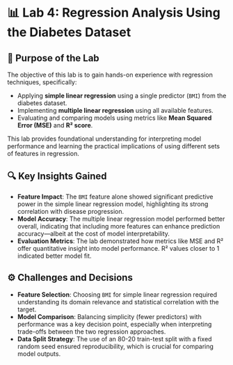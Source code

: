 
# 📊 Lab 4: Regression Analysis Using the Diabetes Dataset

## 🧪 Purpose of the Lab
The objective of this lab is to gain hands-on experience with regression techniques, specifically:
- Applying **simple linear regression** using a single predictor (`BMI`) from the diabetes dataset.
- Implementing **multiple linear regression** using all available features.
- Evaluating and comparing models using metrics like **Mean Squared Error (MSE)** and **R² score**.

This lab provides foundational understanding for interpreting model performance and learning the practical implications of using different sets of features in regression.

## 🔍 Key Insights Gained
- **Feature Impact**: The `BMI` feature alone showed significant predictive power in the simple linear regression model, highlighting its strong correlation with disease progression.
- **Model Accuracy**: The multiple linear regression model performed better overall, indicating that including more features can enhance prediction accuracy—albeit at the cost of model interpretability.
- **Evaluation Metrics**: The lab demonstrated how metrics like MSE and R² offer quantitative insight into model performance. R² values closer to 1 indicated better model fit.

## ⚙️ Challenges and Decisions
- **Feature Selection**: Choosing `BMI` for simple linear regression required understanding its domain relevance and statistical correlation with the target.
- **Model Comparison**: Balancing simplicity (fewer predictors) with performance was a key decision point, especially when interpreting trade-offs between the two regression approaches.
- **Data Split Strategy**: The use of an 80-20 train-test split with a fixed random seed ensured reproducibility, which is crucial for comparing model outputs.
